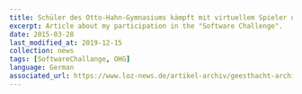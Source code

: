 ```yaml
---
title: Schüler des Otto-Hahn-Gymnasiums kämpft mit virtuellem Spieler um den Einzug ins Finale
excerpt: Article about my participation in the "Software Challenge".
date: 2015-03-28
last_modified_at: 2019-12-15
collection: news
tags: [SoftwareChallange, OHG]
language: German
associated_url: https://www.loz-news.de/artikel-archiv/geesthacht-archiv/item/15668-schueler-des-otto-hahn-gymnasiums-kaempft-mit-virtuellem-spieler-um-den-einzug-ins-finale?tmpl=component&print=1
---
```

